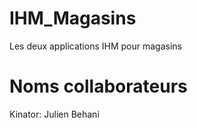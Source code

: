 # IHM_Magasins
Les deux applications IHM pour magasins

# Noms collaborateurs
Kinator: Julien Behani
